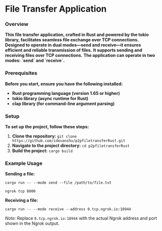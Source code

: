 
  <h1>File Transfer Application</h1>

  <h3>Overview</h3>
  <strong>This file transfer application, crafted in Rust and powered by the tokio library, facilitates seamless file exchange over TCP connections. Designed to operate in dual modes—send and receive—it ensures efficient and reliable transmission of files.</strong>
  <strong>It supports sending and receiving files over TCP connections.</strong>
  <strong>The application can operate in two modes: `send` and `receive`.</strong>

  <h3>Prerequisites</h3>
  <strong>Before you start, ensure you have the following installed:</strong>
  <ul>
      <li><strong>Rust programming language (version 1.65 or higher)</strong></li>
      <li><strong>tokio library (async runtime for Rust)</strong></li>
      <li><strong>clap library (for command-line argument parsing)</strong></li>
  </ul>

  <h3>Setup</h3>
  <strong>To set up the project, follow these steps:</strong>
  <ol>
      <li><strong>Clone the repository:</strong> <code>git clone https://github.com/idevanshu/p2pfiletransferRust.git</code></li>
      <li><strong>Navigate to the project directory:</strong> <code>cd p2pfiletransferRust</code></li>
      <li><strong>Build the project:</strong> <code>cargo build</code></li>
  </ol>

  <h3>Example Usage</h3>
<strong>Sending a file:</strong>
<pre><code>cargo run -- --mode send --file /path/to/file.txt
</code></pre>
<pre><code>ngrok tcp 8000
</code></pre>
<strong>Receiving a file:</strong>
<pre><code>cargo run -- --mode receive --address 0.tcp.ngrok.io:18944
</code></pre>

<em>Note:</em> Replace `0.tcp.ngrok.io:18944` with the actual Ngrok address and port shown in the Ngrok output.


   
